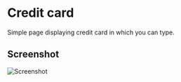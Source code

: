 # Credit card

Simple page displaying credit card in which you can type.

## Screenshot

![Screenshot]()
